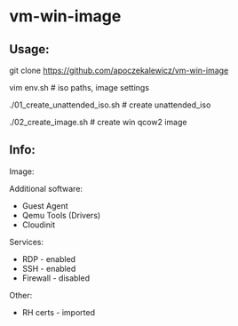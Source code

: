 # vm-win-image

## Usage:
git clone https://github.com/apoczekalewicz/vm-win-image

vim env.sh # iso paths, image settings

./01_create_unattended_iso.sh # create unattended_iso

./02_create_image.sh # create win qcow2 image


## Info:
Image:

Additional software:
- Guest Agent
- Qemu Tools (Drivers)
- Cloudinit

Services:
- RDP - enabled
- SSH - enabled
- Firewall - disabled

Other:
- RH certs - imported
